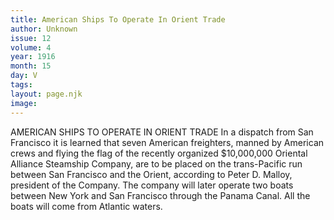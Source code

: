 ```yaml
---
title: American Ships To Operate In Orient Trade
author: Unknown
issue: 12
volume: 4
year: 1916
month: 15
day: V
tags:
layout: page.njk
image:
---
```

AMERICAN SHIPS TO OPERATE IN ORIENT TRADE       In a dispatch from San Francisco it is learned that seven American freighters, manned by American crews and flying the flag of the recently organized $10,000,000 Oriental Alliance Steamship Company, are to be placed on the trans-Pacific run between San Francisco and the Orient, according to Peter D. Malloy, president of the Company. The company will later operate two boats between New York and San Francisco through the Panama Canal. All the boats will come from Atlantic waters. 
